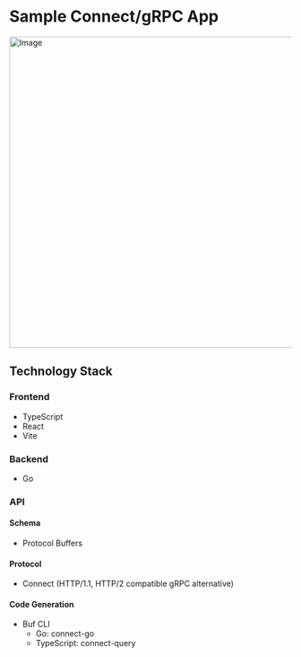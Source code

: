 # Sample Connect/gRPC App

<img width="554" alt="Image" src="https://github.com/user-attachments/assets/b7277734-419f-4af7-baab-61672189a4ce" />

## Technology Stack


### Frontend
- TypeScript
- React
- Vite

### Backend
- Go

### API

#### Schema 
- Protocol Buffers

#### Protocol
- Connect (HTTP/1.1, HTTP/2 compatible gRPC alternative)

#### Code Generation
- Buf CLI
  - Go: connect-go
  - TypeScript: connect-query
